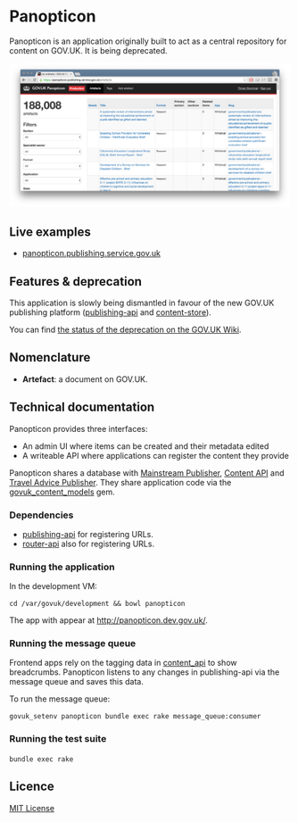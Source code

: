 # Panopticon

Panopticon is an application originally built to act as a central repository for content on GOV.UK. It is being deprecated.

![Screenshot of Panopticon, April 2016](docs/screenshot.png)

## Live examples

- [panopticon.publishing.service.gov.uk](https://panopticon.publishing.service.gov.uk)

## Features & deprecation

This application is slowly being dismantled in favour of the new GOV.UK publishing
platform ([publishing-api](https://github.com/alphagov/publishing-api) and
[content-store](https://github.com/alphagov/content-store)).

You can find [the status of the deprecation on the GOV.UK Wiki](https://gov-uk.atlassian.net/wiki/x/FYCoBQ).

## Nomenclature

- **Artefact**: a document on GOV.UK.

## Technical documentation

Panopticon provides three interfaces:

- An admin UI where items can be created and their metadata edited
- A writeable API where applications can register the content they provide

Panopticon shares a database with [Mainstream Publisher](https://github.com/alphagov/publisher), [Content API](https://github.com/alphagov/govuk_content_api) and [Travel Advice Publisher](https://github.com/alphagov/travel-advice-publisher). They share application code via the [govuk_content_models](https://github.com/alphagov/govuk_content_models) gem.

### Dependencies

- [publishing-api](https://github.com/alphagov/publishing-api) for registering URLs.
- [router-api](https://github.com/alphagov/router-api) also for registering URLs.

### Running the application

In the development VM:

```
cd /var/govuk/development && bowl panopticon
```

The app with appear at http://panopticon.dev.gov.uk/.

### Running the message queue

Frontend apps rely on the tagging data in  [content_api](https://github.com/alphagov/govuk_content_api) to show breadcrumbs. Panopticon listens to any changes in publishing-api via the message queue and saves this data.

To run the message queue:

```
govuk_setenv panopticon bundle exec rake message_queue:consumer
```

### Running the test suite

`bundle exec rake`

## Licence

[MIT License](LICENCE)
